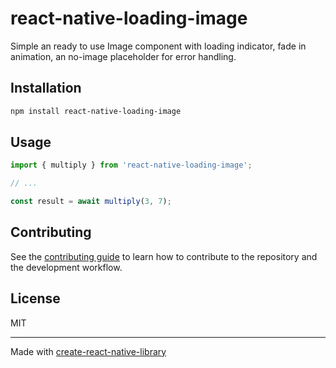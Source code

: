# react-native-loading-image

Simple an ready to use Image component with loading indicator, fade in animation, an no-image placeholder for error handling.

## Installation

```sh
npm install react-native-loading-image
```

## Usage

```js
import { multiply } from 'react-native-loading-image';

// ...

const result = await multiply(3, 7);
```

## Contributing

See the [contributing guide](CONTRIBUTING.md) to learn how to contribute to the repository and the development workflow.

## License

MIT

---

Made with [create-react-native-library](https://github.com/callstack/react-native-builder-bob)
